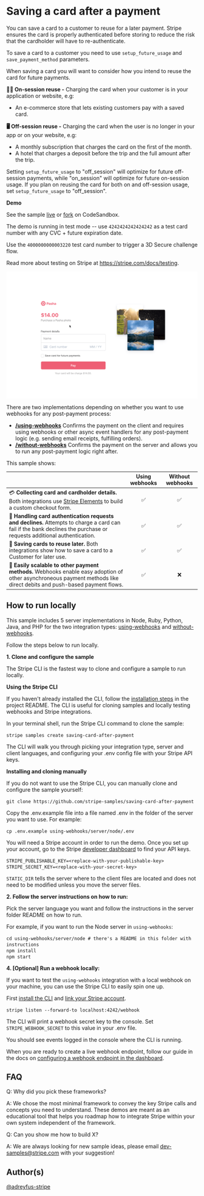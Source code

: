 # Saving a card after a payment

You can save a card to a customer to reuse for a later payment. Stripe ensures the card is properly authenticated before storing to reduce the risk that the cardholder will have to re-authenticate.

To save a card to a customer you need to use `setup_future_usage` and `save_payment_method` parameters.

When saving a card you will want to consider how you intend to reuse the card for future payments.

**👩‍💻 On-session reuse -** Charging the card when your customer is in your application or website, e.g:

* An e-commerce store that lets existing customers pay with a saved card.

**🖥️ Off-session reuse -** Charging the card when the user is no longer in your app or on your website, e.g: 

* A monthly subscription that charges the card on the first of the month.
* A hotel that charges a deposit before the trip and the full amount after the trip.

Setting `setup_future_usage` to "off_session" will optimize for future off-session payments, while "on_session" will optimize for future on-session usage. If you plan on reusing the card for both on and off-session usage, set `setup_future_usage` to "off_session".

**Demo**

See the sample [live](https://c45nv.sse.codesandbox.io/) or [fork](https://codesandbox.io/s/saving-card-after-a-payment-c45nv) on CodeSandbox.

The demo is running in test mode -- use `4242424242424242` as a test card number with any CVC + future expiration date.

Use the `4000000000003220` test card number to trigger a 3D Secure challenge flow.

Read more about testing on Stripe at https://stripe.com/docs/testing.

<img src="./saving-card-after-payment.gif" alt="A checkout form with a checkbox to let you save a payment method" align="center">

There are two implementations depending on whether you want to use webhooks for any post-payment process: 
* **[/using-webhooks](/using-webhooks)** Confirms the payment on the client and requires using webhooks or other async event handlers for any post-payment logic (e.g. sending email receipts, fulfilling orders). 
* **[/without-webhooks](/without-webhooks)** Confirms the payment on the server and allows you to run any post-payment logic right after.

This sample shows:
<!-- prettier-ignore -->
|     | Using webhooks | Without webhooks
:--- | :---: | :---:
💳 **Collecting card and cardholder details.** Both integrations use [Stripe Elements](https://stripe.com/docs/stripe-js) to build a custom checkout form. | ✅  | ✅ |
🙅 **Handling card authentication requests and declines.** Attempts to charge a card can fail if the bank declines the purchase or requests additional authentication.  | ✅  | ✅ |
💁 **Saving cards to reuse later.** Both integrations show how to save a card to a Customer for later use. | ✅ | ✅ |
🏦 **Easily scalable to other payment methods.** Webhooks enable easy adoption of other asynchroneous payment methods like direct debits and push-based payment flows. | ✅ | ❌ |

## How to run locally

This sample includes 5 server implementations in Node, Ruby, Python, Java, and PHP for the two integration types: [using-webhooks](/using-webhooks) and [without-webhooks](/without-webhooks). 

Follow the steps below to run locally.

**1. Clone and configure the sample**

The Stripe CLI is the fastest way to clone and configure a sample to run locally. 

**Using the Stripe CLI**

If you haven't already installed the CLI, follow the [installation steps](https://github.com/stripe/stripe-cli#installation) in the project README. The CLI is useful for cloning samples and locally testing webhooks and Stripe integrations.

In your terminal shell, run the Stripe CLI command to clone the sample:

```
stripe samples create saving-card-after-payment
```

The CLI will walk you through picking your integration type, server and client languages, and configuring your .env config file with your Stripe API keys.

**Installing and cloning manually**

If you do not want to use the Stripe CLI, you can manually clone and configure the sample yourself:

```
git clone https://github.com/stripe-samples/saving-card-after-payment
```

Copy the .env.example file into a file named .env in the folder of the server you want to use. For example:

```
cp .env.example using-webhooks/server/node/.env
```

You will need a Stripe account in order to run the demo. Once you set up your account, go to the Stripe [developer dashboard](https://stripe.com/docs/development#api-keys) to find your API keys.

```
STRIPE_PUBLISHABLE_KEY=<replace-with-your-publishable-key>
STRIPE_SECRET_KEY=<replace-with-your-secret-key>
```

`STATIC_DIR` tells the server where to the client files are located and does not need to be modified unless you move the server files.

**2. Follow the server instructions on how to run:**

Pick the server language you want and follow the instructions in the server folder README on how to run.

For example, if you want to run the Node server in `using-webhooks`:

```
cd using-webhooks/server/node # there's a README in this folder with instructions
npm install
npm start
```

**4. [Optional] Run a webhook locally:**

If you want to test the `using-webhooks` integration with a local webhook on your machine, you can use the Stripe CLI to easily spin one up.

First [install the CLI](https://stripe.com/docs/stripe-cli) and [link your Stripe account](https://stripe.com/docs/stripe-cli#link-account).

```
stripe listen --forward-to localhost:4242/webhook
```

The CLI will print a webhook secret key to the console. Set `STRIPE_WEBHOOK_SECRET` to this value in your .env file.

You should see events logged in the console where the CLI is running.

When you are ready to create a live webhook endpoint, follow our guide in the docs on [configuring a webhook endpoint in the dashboard](https://stripe.com/docs/webhooks/setup#configure-webhook-settings). 


## FAQ
Q: Why did you pick these frameworks?

A: We chose the most minimal framework to convey the key Stripe calls and concepts you need to understand. These demos are meant as an educational tool that helps you roadmap how to integrate Stripe within your own system independent of the framework.

Q: Can you show me how to build X?

A: We are always looking for new sample ideas, please email dev-samples@stripe.com with your suggestion!

## Author(s)
[@adreyfus-stripe](https://twitter.com/adrind)
